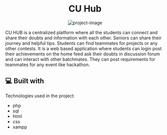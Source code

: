 <h1 align="center" id="title">CU Hub</h1>

<p align="center"><img src="https://socialify.git.ci/RishabhKumar25/CU-Hub/image?description=1&amp;descriptionEditable=&amp;language=1&amp;name=1&amp;owner=1&amp;theme=Light" alt="project-image"></p>

<p id="description">CU HUB is a centralized platform where all the students can connect and share their doubts and information with each other. Seniors can share their journey and helpful tips. Students can find teammates for projects or any other contests. It is a web based application where students can login post their achievements on the home feed ask their doubts in discussion forum and can interact with other batchmates. They can post requirements for teammates for any event like hackathon.</p>
  
  
<h2>💻 Built with</h2>

Technologies used in the project:

*   php
*   sql
*   html
*   css
*   xampp
